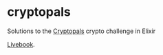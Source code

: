 # cryptopals

Solutions to the [Cryptopals](https://cryptopals.com/) crypto challenge in Elixir

[Livebook](index.livemd).
